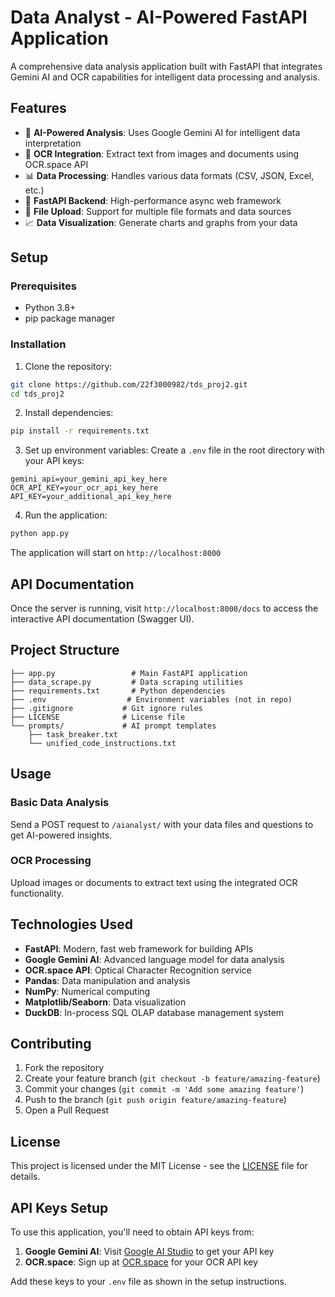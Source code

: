 # Data Analyst - AI-Powered FastAPI Application

A comprehensive data analysis application built with FastAPI that integrates Gemini AI and OCR capabilities for intelligent data processing and analysis.

## Features

- 🤖 **AI-Powered Analysis**: Uses Google Gemini AI for intelligent data interpretation
- 📄 **OCR Integration**: Extract text from images and documents using OCR.space API
- 📊 **Data Processing**: Handles various data formats (CSV, JSON, Excel, etc.)
- 🚀 **FastAPI Backend**: High-performance async web framework
- 🔄 **File Upload**: Support for multiple file formats and data sources
- 📈 **Data Visualization**: Generate charts and graphs from your data

## Setup

### Prerequisites

- Python 3.8+
- pip package manager

### Installation

1. Clone the repository:
```bash
git clone https://github.com/22f3000982/tds_proj2.git
cd tds_proj2
```

2. Install dependencies:
```bash
pip install -r requirements.txt
```

3. Set up environment variables:
Create a `.env` file in the root directory with your API keys:
```
gemini_api=your_gemini_api_key_here
OCR_API_KEY=your_ocr_api_key_here
API_KEY=your_additional_api_key_here
```

4. Run the application:
```bash
python app.py
```

The application will start on `http://localhost:8000`

## API Documentation

Once the server is running, visit `http://localhost:8000/docs` to access the interactive API documentation (Swagger UI).

## Project Structure

```
├── app.py                 # Main FastAPI application
├── data_scrape.py         # Data scraping utilities
├── requirements.txt       # Python dependencies
├── .env                  # Environment variables (not in repo)
├── .gitignore           # Git ignore rules
├── LICENSE              # License file
└── prompts/             # AI prompt templates
    ├── task_breaker.txt
    └── unified_code_instructions.txt
```

## Usage

### Basic Data Analysis
Send a POST request to `/aianalyst/` with your data files and questions to get AI-powered insights.

### OCR Processing
Upload images or documents to extract text using the integrated OCR functionality.

## Technologies Used

- **FastAPI**: Modern, fast web framework for building APIs
- **Google Gemini AI**: Advanced language model for data analysis
- **OCR.space API**: Optical Character Recognition service
- **Pandas**: Data manipulation and analysis
- **NumPy**: Numerical computing
- **Matplotlib/Seaborn**: Data visualization
- **DuckDB**: In-process SQL OLAP database management system

## Contributing

1. Fork the repository
2. Create your feature branch (`git checkout -b feature/amazing-feature`)
3. Commit your changes (`git commit -m 'Add some amazing feature'`)
4. Push to the branch (`git push origin feature/amazing-feature`)
5. Open a Pull Request

## License

This project is licensed under the MIT License - see the [LICENSE](LICENSE) file for details.

## API Keys Setup

To use this application, you'll need to obtain API keys from:

1. **Google Gemini AI**: Visit [Google AI Studio](https://ai.google.dev/) to get your API key
2. **OCR.space**: Sign up at [OCR.space](https://ocr.space/ocrapi) for your OCR API key

Add these keys to your `.env` file as shown in the setup instructions.
